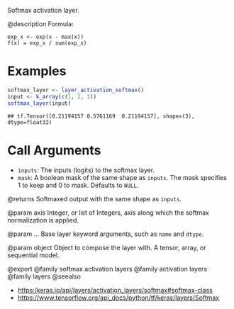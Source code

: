Softmax activation layer.

@description
Formula:
```
exp_x <- exp(x - max(x))
f(x) = exp_x / sum(exp_x)
```

# Examples

```r
softmax_layer <- layer_activation_softmax()
input <- k_array(c(1, 2, 1))
softmax_layer(input)
```

```
## tf.Tensor([0.21194157 0.5761169  0.21194157], shape=(3), dtype=float32)
```

# Call Arguments
- `inputs`: The inputs (logits) to the softmax layer.
- `mask`: A boolean mask of the same shape as `inputs`. The mask
    specifies 1 to keep and 0 to mask. Defaults to `NULL`.

@returns
    Softmaxed output with the same shape as `inputs`.

@param axis
Integer, or list of Integers, axis along which the softmax
normalization is applied.

@param ...
Base layer keyword arguments, such as `name` and `dtype`.

@param object
Object to compose the layer with. A tensor, array, or sequential model.

@export
@family softmax activation layers
@family activation layers
@family layers
@seealso
+ <https:/keras.io/api/layers/activation_layers/softmax#softmax-class>
+ <https://www.tensorflow.org/api_docs/python/tf/keras/layers/Softmax>
